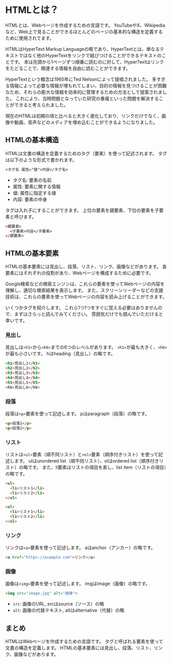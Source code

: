 # HTMLとは？

HTMLとは、Webページを作成するための言語です。
YouTubeやX、Wikipediaなど、Web上で見ることができるほとんどのページの基本的な構造を定義するために使用されてます。

HTMLはHyperText Markup Languageの略であり、HyperTextとは、単なるテキストではなく他のHyperTextをリンクで結びつけることができるテキストのことです。
本は先頭から1ページずつ順番に読むのに対して、HyperTextはリンクをたどることで、関連する情報を自由に読むことができます。

HyperTextという概念は1965年にTed Nelsonによって提唱されました。
多すぎる情報によって必要な情報が埋もれてしまい、目的の情報を見つけることが困難なため、それらの膨大な情報を効率的に管理するための方法として提案されました。
これにより、当時問題となっていた研究の重複といった問題を解決することができると考えられました。

現在のHTMLは初期の頃と比べると大きく進化しており、リンクだけでなく、画像や動画、音声などのメディアを埋め込むことができるようになりました。

## HTMLの基本構造

HTMLは文書の構造を定義するためのタグ（要素）を使って記述されます。
タグは以下のような形式で書かれます。

```html
<タグ名 属性="値">内容</タグ名>
```

- タグ名: 要素の名前
- 属性: 要素に関する情報
- 値: 属性に指定する値
- 内容: 要素の中身

タグは入れ子にすることができます。
上位の要素を親要素、下位の要素を子要素と呼びます。

```html
<親要素>
  <子要素>内容</子要素>
</親要素>
```

## HTMLの基本要素

HTMLの基本要素には見出し、段落、リスト、リンク、画像などがあります。
各要素にはそれぞれの役割があり、Webページを構成するために必要です。

Google検索などの検索エンジンは、これらの要素を使ってWebページの内容を理解し、適切な検索結果を表示します。
また、スクリーンリーダーなどの支援技術は、これらの要素を使ってWebページの内容を読み上げることができます。

いくつかタグを紹介します。
これら1つ1つをすぐに覚える必要はありませんので、まずはさらっと読んでみてください。
雰囲気だけでも掴んでいただけると幸いです。

### 見出し

見出しは`<h1>`から`<h6>`までの6つのレベルがあります。
`<h1>`が最も大きく、`<h6>`が最も小さいです。
hはheading（見出し）の略です。

```html
<h1>見出し1</h1>
<h2>見出し2</h2>
<h3>見出し3</h3>
<h4>見出し4</h4>
<h5>見出し5</h5>
<h6>見出し6</h6>
```

### 段落

段落は`<p>`要素を使って記述します。
pはparagraph（段落）の略です。

```html
<p>段落1</p>
<p>段落2</p>
```

### リスト

リストは`<ul>`要素（順不同リスト）と`<ol>`要素（順序付きリスト）を使って記述します。
ulはunordered list（順不同リスト）、olはordered list（順序付きリスト）の略です。
また、li要素はリストの項目を表し、list item（リストの項目）の略です。

```html
<ul>
  <li>リスト1</li>
  <li>リスト2</li>
</ul>

<ol>
  <li>リスト1</li>
  <li>リスト2</li>
</ol>
```

### リンク

リンクは`<a>`要素を使って記述します。
aはanchor（アンカー）の略です。

```html
<a href="https://example.com">リンク</a>
```

### 画像

画像は`<img>`要素を使って記述します。
imgはimage（画像）の略です。

```html
<img src="image.jpg" alt="画像">
```

- `src`: 画像のURL, srcはsource（ソース）の略
- `alt`: 画像の代替テキスト, altはalternative（代替）の略

## まとめ

HTMLはWebページを作成するための言語です。
タグと呼ばれる要素を使って文書の構造を定義します。
HTMLの基本要素には見出し、段落、リスト、リンク、画像などがあります。

